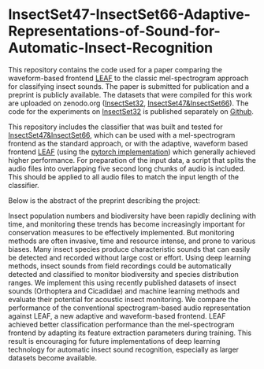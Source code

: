 # InsectSet47-InsectSet66-Adaptive-Representations-of-Sound-for-Automatic-Insect-Recognition

This repository contains the code used for a paper comparing the waveform-based frontend [LEAF](https://github.com/google-research/leaf-audio) to the classic mel-spectrogram approach for classifying insect sounds. The paper is submitted for publication and a preprint is publicly available. The datasets that were compiled for this work are uploaded on zenodo.org ([InsectSet32](https://zenodo.org/record/7072196), [InsectSet47&InsectSet66](https://zenodo.org/record/7828439)). The code for the experiments on [InsectSet32](https://zenodo.org/record/7072196) is published separately on [Github](https://github.com/mariusfaiss/InsectSet32-Adaptive-Representations-of-Sound-for-Automatic-Insect-Recognition).

This repository includes the classifier that was built and tested for [InsectSet47&InsectSet66](https://zenodo.org/record/7828439), which can be used with a mel-spectrogram frontend as the standard approach, or with the adaptive, waveform based frontend [LEAF](https://github.com/google-research/leaf-audio) (using the [pytorch implementation](https://github.com/SarthakYadav/leaf-pytorch)) which generally achieved higher performance. For preparation of the input data, a script that splits the audio files into overlapping five second long chunks of audio is included. This should be applied to all audio files to match the input length of the classifier.

Below is the abstract of the preprint describing the project:

Insect population numbers and biodiversity have been rapidly declining with time, and monitoring these trends has become increasingly important for conservation measures to be effectively implemented. But monitoring methods are often invasive, time and resource intense, and prone to various biases. Many insect species produce characteristic sounds that can easily be detected and recorded without large cost or effort. Using deep learning methods, insect sounds from field recordings could be automatically detected and classified to monitor biodiversity and species distribution ranges. We implement this using recently published datasets of insect sounds (Orthoptera and Cicadidae) and machine learning methods and evaluate their potential for acoustic insect monitoring. We compare the performance of the conventional spectrogram-based audio representation against LEAF, a new adaptive and waveform-based frontend. LEAF achieved better classification performance than the mel-spectrogram frontend by adapting its feature extraction parameters during training. This result is encouraging for future implementations of deep learning technology for automatic insect sound recognition, especially as larger datasets become available.
